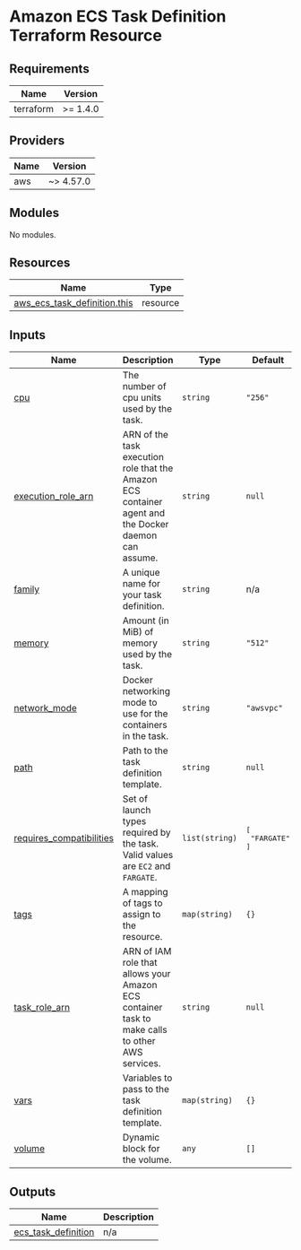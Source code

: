# Amazon ECS Task Definition Terraform Resource

## Requirements

| Name      | Version  |
| --------- | -------- |
| terraform | >= 1.4.0 |

## Providers

| Name | Version   |
| ---- | --------- |
| aws  | ~> 4.57.0 |

## Modules

No modules.

## Resources

| Name                                                                                                                            | Type     |
| ------------------------------------------------------------------------------------------------------------------------------- | -------- |
| [aws_ecs_task_definition.this](https://registry.terraform.io/providers/hashicorp/aws/latest/docs/resources/ecs_task_definition) | resource |

## Inputs

| Name                                                                                                      | Description                                                                                          | Type           | Default                         | Required |
| --------------------------------------------------------------------------------------------------------- | ---------------------------------------------------------------------------------------------------- | -------------- | ------------------------------- | :------: |
| <a name="input_cpu"></a> [cpu](#input_cpu)                                                                | The number of cpu units used by the task.                                                            | `string`       | `"256"`                         |    no    |
| <a name="input_execution_role_arn"></a> [execution_role_arn](#input_execution_role_arn)                   | ARN of the task execution role that the Amazon ECS container agent and the Docker daemon can assume. | `string`       | `null`                          |    no    |
| <a name="input_family"></a> [family](#input_family)                                                       | A unique name for your task definition.                                                              | `string`       | n/a                             |   yes    |
| <a name="input_memory"></a> [memory](#input_memory)                                                       | Amount (in MiB) of memory used by the task.                                                          | `string`       | `"512"`                         |    no    |
| <a name="input_network_mode"></a> [network_mode](#input_network_mode)                                     | Docker networking mode to use for the containers in the task.                                        | `string`       | `"awsvpc"`                      |    no    |
| <a name="input_path"></a> [path](#input_path)                                                             | Path to the task definition template.                                                                | `string`       | `null`                          |    no    |
| <a name="input_requires_compatibilities"></a> [requires_compatibilities](#input_requires_compatibilities) | Set of launch types required by the task. Valid values are `EC2` and `FARGATE`.                      | `list(string)` | <pre>[<br> "FARGATE"<br>]</pre> |    no    |
| <a name="input_tags"></a> [tags](#input_tags)                                                             | A mapping of tags to assign to the resource.                                                         | `map(string)`  | `{}`                            |    no    |
| <a name="input_task_role_arn"></a> [task_role_arn](#input_task_role_arn)                                  | ARN of IAM role that allows your Amazon ECS container task to make calls to other AWS services.      | `string`       | `null`                          |    no    |
| <a name="input_vars"></a> [vars](#input_vars)                                                             | Variables to pass to the task definition template.                                                   | `map(string)`  | `{}`                            |    no    |
| <a name="input_volume"></a> [volume](#input_volume)                                                       | Dynamic block for the volume.                                                                        | `any`          | `[]`                            |    no    |

## Outputs

| Name                                                                                         | Description |
| -------------------------------------------------------------------------------------------- | ----------- |
| <a name="output_ecs_task_definition"></a> [ecs_task_definition](#output_ecs_task_definition) | n/a         |
